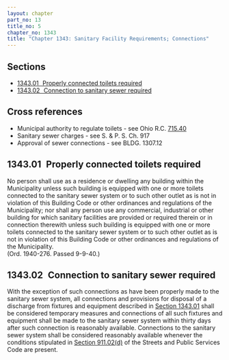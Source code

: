 ```yaml
---
layout: chapter
part_no: 13
title_no: 5
chapter_no: 1343
title: "Chapter 1343: Sanitary Facility Requirements; Connections"
---
```


## Sections

* [1343.01   Properly connected toilets required](#134301-properly-connected-toilets-required)
* [1343.02   Connection to sanitary sewer required](#134302-connection-to-sanitary-sewer-required)

## Cross references

* Municipal authority to regulate toilets - see Ohio R.C. [715.40][ORC Section 715.40]
* Sanitary sewer charges - see S. & P. S. Ch. 917
* Approval of sewer connections - see BLDG. 1307.12

## 1343.01   Properly connected toilets required

No person shall use as a residence or dwelling any building within the
Municipality unless such building is equipped with one or more toilets connected
to the sanitary sewer system or to such other outlet as is not in violation of
this Building Code or other ordinances and regulations of the Municipality; nor
shall any person use any commercial, industrial or other building for which
sanitary facilities are provided or required therein or in connection therewith
unless such building is equipped with one or more toilets connected to the
sanitary sewer system or to such other outlet as is not in violation of this
Building Code or other ordinances and regulations of the Municipality.\
(Ord. 1940-276. Passed 9-9-40.)

## 1343.02   Connection to sanitary sewer required

With the exception of such connections as have been properly made to the
sanitary sewer system, all connections and provisions for disposal of a
discharge from fixtures and equipment described in [Section 1343.01][CF Section
1343.01] shall be considered temporary measures and connections of all such
fixtures and equipment shall be made to the sanitary sewer system within thirty
days after such connection is reasonably available. Connections to the sanitary
sewer system shall be considered reasonably available whenever the conditions
stipulated in [Section 911.02(d)][] of the Streets and Public Services Code are
present.

[CF Section 1343.01]:</chapters/chapter-1343-sanitary-facility-requirements-connections/#134301-properly-connected-toilets-required>
[ORC Section 715.40]:<https://codes.ohio.gov/ohio-revised-code/section-715.40>
[Section 911.02(d)]:</chapters/chapter-911-sewers-generally/#91102(d)>
